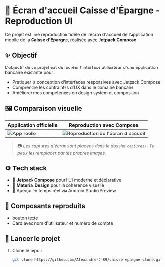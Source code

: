 # 🏦 Écran d'accueil Caisse d'Épargne - Reproduction UI

Ce projet est une reproduction fidèle de l'écran d'accueil de l'application mobile de la **Caisse d'Épargne**, réalisée avec **Jetpack Compose**.

## ✨ Objectif

L'objectif de ce projet est de recréer l'interface utilisateur d'une application bancaire existante pour :

- Pratiquer la conception d'interfaces responsives avec Jetpack Compose
- Comprendre les contraintes d’UX dans le domaine bancaire
- Améliorer mes compétences en design system et composition

## 🖼️ Comparaison visuelle

| Application officielle | Reproduction avec Compose |
|------------------------|----------------------------|
| ![App réelle](captures/app_original.png) | ![Reproduction de l'écran d'accueil](captures/app_clone.jpg) |

> 📷 *Les captures d'écran sont placées dans le dossier `captures/`. Tu peux les remplacer par tes propres images.*

## ⚙️ Tech stack

- 🎨 **Jetpack Compose** pour l’UI moderne et déclarative
- 📐 **Material Design** pour la cohérence visuelle
- 🧪 Aperçu en temps réel via Android Studio Preview

## 🧱 Composants reproduits

- bouton texte
- Card avec nom d'utilisateur et numéro de compte

## 🚀 Lancer le projet

1. Clone le repo :
   ```bash
   git clone https://github.com/Alexandre-C-89/caisse-epargne-clone.git
